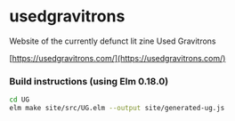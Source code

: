 # usedgravitrons
Website of the currently defunct lit zine Used Gravitrons

[https://usedgravitrons.com/](https://usedgravitrons.com/)

### Build instructions (using Elm 0.18.0)
```sh
cd UG
elm make site/src/UG.elm --output site/generated-ug.js
```
